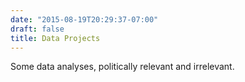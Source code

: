 ```yaml
---
date: "2015-08-19T20:29:37-07:00"
draft: false
title: Data Projects
---
```


Some data analyses, politically relevant and irrelevant. 


